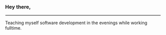 ### Hey there,

<hr style="border:1px solid lightgray">

Teaching myself software development in the evenings while working fulltime. 

<!---
mindofadam/mindofadam is a ✨ special ✨ repository because its `README.md` (this file) appears on your GitHub profile.
You can click the Preview link to take a look at your changes.
--->

